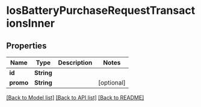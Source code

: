 # IosBatteryPurchaseRequestTransactionsInner

## Properties
Name | Type | Description | Notes
------------ | ------------- | ------------- | -------------
**id** | **String** |  | 
**promo** | **String** |  | [optional] 

[[Back to Model list]](../README.md#documentation-for-models) [[Back to API list]](../README.md#documentation-for-api-endpoints) [[Back to README]](../README.md)


